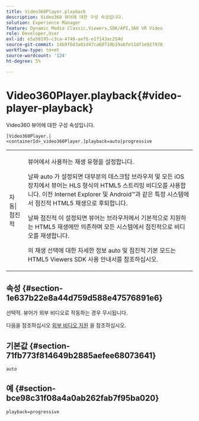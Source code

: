 ```yaml
---
title: Video360Player.playback
description: Video360 뷰어에 대한 구성 속성입니다.
solution: Experience Manager
feature: Dynamic Media Classic,Viewers,SDK/API,360 VR Video
role: Developer,User
exl-id: e5a56195-c3ca-4748-aef6-e1f143ac254d
source-git-commit: 14b9f6d3a01d47ca60710b19abfe11df1e927978
workflow-type: tm+mt
source-wordcount: '124'
ht-degree: 5%

---
```


# Video360Player.playback{#video-player-playback}

Video360 뷰어에 대한 구성 속성입니다.

`[Video360Player.|<containerId>_video360Player.]playback=auto|progressive`

<table id="table_441553CD34C94A58A9D7CBF772DEDDB6"> 
 <tbody> 
  <tr> 
   <td colname="col1"> <p> <span class="codeph"> 자동|점진적</span> </p> </td> 
   <td colname="col2"> <p> 뷰어에서 사용하는 재생 유형을 설정합니다. </p> <p>날짜 <span class="codeph"> auto</span> 가 설정되면 대부분의 데스크탑 브라우저 및 모든 iOS 장치에서 뷰어는 HLS 형식의 HTML5 스트리밍 비디오를 사용합니다. 이전 Internet Explorer 및 Android™과 같은 특정 시스템에서 점진적 HTML5 재생으로 후퇴합니다. </p> <p>날짜 <span class="codeph"> 점진적</span> 이 설정되면 뷰어는 브라우저에서 기본적으로 지원하는 HTML5 재생에만 의존하며 모든 시스템에서 점진적으로 비디오를 재생합니다. </p> <p>의 재생 선택에 대한 자세한 정보 <span class="codeph"> auto</span> 및 <span class="codeph"> 점진적</span> 기본 모드는 HTML5 Viewers SDK 사용 안내서를 참조하십시오. </p> </td> 
  </tr> 
 </tbody> 
</table>

## 속성 {#section-1e637b22e8a44d759d588e47576891e6}

선택적. 뷰어가 외부 비디오로 작동하는 경우 무시됩니다.

다음을 참조하십시오 [외부 비디오 지원](../../../c-html5-aem-asset-viewers/c-html5-aem-video360/c-html5-aem-video360-external-video-support.md#concept-66aa2784f2294794989bad2af74c3760) 을 참조하십시오.

## 기본값 {#section-71fb773f814649b2885aefee68073641}

`auto`

## 예 {#section-bce98c31f08a4a0ab262fab7f95ba020}

`playback=progressive`
